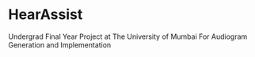 # HearAssist
Undergrad Final Year Project at The University of Mumbai For Audiogram Generation and Implementation
